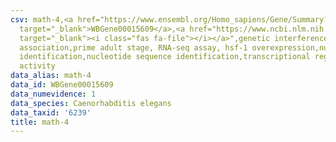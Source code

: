 ```yaml
---
csv: math-4,<a href="https://www.ensembl.org/Homo_sapiens/Gene/Summary?db=core;g=WBGene00015609"
  target="_blank">WBGene00015609</a>,<a href="https://www.ncbi.nlm.nih.gov/pubmed/30894454"
  target="_blank"><i class="fas fa-file"></i></a>",genetic interference,functional
  association,prime adult stage, RNA-seq assay, hsf-1 overexpression,nucleotide sequence
  identification,nucleotide sequence identification,transcriptional regulation,up-regulates
  activity
data_alias: math-4
data_id: WBGene00015609
data_numevidence: 1
data_species: Caenorhabditis elegans
data_taxid: '6239'
title: math-4
---
```

